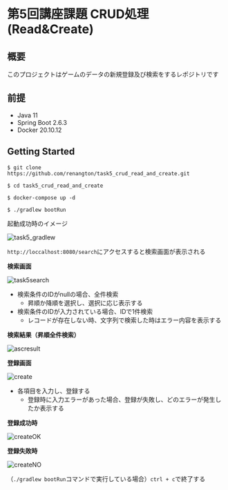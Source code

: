 # 第5回講座課題 CRUD処理 (Read&Create)
## 概要
このプロジェクトはゲームのデータの新規登録及び検索をするレポジトリです

## 前提
- Java 11
- Spring Boot 2.6.3
- Docker 20.10.12

## Getting Started
`$ git clone https://github.com/renangton/task5_crud_read_and_create.git`

`$ cd task5_crud_read_and_create`

`$ docker-compose up -d`

`$ ./gradlew bootRun`

起動成功時のイメージ

![task5_gradlew](https://user-images.githubusercontent.com/97335620/154414840-af43072c-09a6-4d1a-8c6f-4c170b4a6836.png)

`http://loccalhost:8080/search`にアクセスすると検索画面が表示される

**検索画面**

![task5search](https://user-images.githubusercontent.com/97335620/154416093-2b440f58-1e16-4fff-b64d-f8e7f5db9b8b.png)

- 検索条件のIDがnullの場合、全件検索
  - 昇順か降順を選択し、選択に応じ表示する
- 検索条件のIDが入力されている場合、IDで1件検索
  - レコードが存在しない時、文字列で検索した時はエラー内容を表示する

**検索結果（昇順全件検索）**

![ascresult](https://user-images.githubusercontent.com/97335620/154419786-58dadc8a-2e2d-4eb2-abf2-1e3369dfc65e.png)

**登録画面**

![create](https://user-images.githubusercontent.com/97335620/154419986-7c892c2e-a7a1-4a6a-8799-75fd860a7225.png)

- 各項目を入力し、登録する
  - 登録時に入力エラーがあった場合、登録が失敗し、どのエラーが発生したか表示する

**登録成功時**

![createOK](https://user-images.githubusercontent.com/97335620/154424777-3a2eeebc-ef13-424d-93b4-d850e55defbb.png)

**登録失敗時**

![createNO](https://user-images.githubusercontent.com/97335620/154424877-79a23316-b401-4201-97d7-d6be50bae44d.png)

（`./gradlew bootRun`コマンドで実行している場合）`ctrl + c`で終了する
